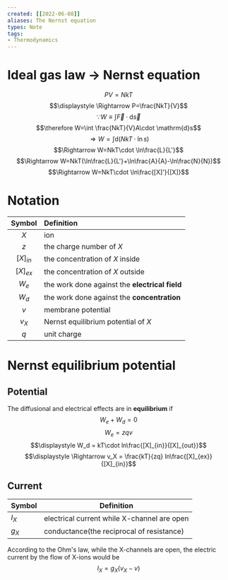 ```yaml
---
created: [[2022-06-08]]
aliases: The Nernst equation
types: Note
tags: 
- Thermodynamics
---
```

# Ideal gas law → Nernst equation
$$\displaystyle PV=NkT$$
$$\displaystyle \Rightarrow P=\frac{NkT}{V}$$
$$\because W \equiv \int \vec{F} \cdot \mathrm{d}\vec{s}$$
$$\therefore W=\int \frac{NkT}{V}A\cdot \mathrm{d}s$$
$$\Rightarrow W=\int \mathrm{d}(NkT\cdot \ln s)$$
$$\Rightarrow W=NkT\cdot \ln\frac{L}{L'}$$
$$\Rightarrow W=NkT(\ln\frac{L}{L'}+\ln\frac{A}{A}-\ln\frac{N}{N})$$
$$\Rightarrow W=NkT\cdot \ln\frac{[X]'}{[X]}$$

# Notation
|   Symbol   | Definition                                     |
|:----------:|:---------------------------------------------- |
|    $X$     | ion                                            |
|    $z$     | the charge number of *X*                       |
| $[X]_{in}$ | the concentration of *X* inside                |
| $[X]_{ex}$ | the concentration of *X* outside               |
|   $W_e$    | the work done against the **electrical field** |
|   $W_d$    | the work done against the **concentration**    |
|    $v$     | membrane potential                             |
|   $v_X$    | Nernst equilibrium potential of *X*                   |
|    $q$     | unit charge                                    |

# Nernst equilibrium potential
## Potential 
The diffusional and electrical effects are in **equilibrium** if 
$$\displaystyle W_{e} + W_{d} = 0$$
$$\displaystyle W_e = zqv$$$$\displaystyle W_d = kT\cdot ln\frac{[X]_{in}}{[X]_{out}}$$
$$\displaystyle \Rightarrow v_X = \frac{kT}{zq} ln\frac{[X]_{ex}}{[X]_{in}}$$

## Current
| Symbol | Definition                                  |
| ------ | ------------------------------------------- |
| $I_X$  | electrical current while X-channel are open |
| $g_X$       |conductance(the reciprocal of resistance)                                             |
According to the Ohm's law, while the X-channels are open, the electric current by the flow of X-ions would be
$$\displaystyle I_X=g_X(v_X-v)$$
